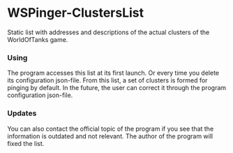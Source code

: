 # WSPinger-ClustersList
Static list with addresses and descriptions of the actual clusters of the WorldOfTanks game.

### Using
The program accesses this list at its first launch. Or every time you delete its configuration json-file. From this list, a set of clusters is formed for pinging by default. In the future, the user can correct it through the program configuration json-file.

### Updates
You can also contact the official topic of the program if you see that the information is outdated and not relevant. The author of the program will fixed the list.